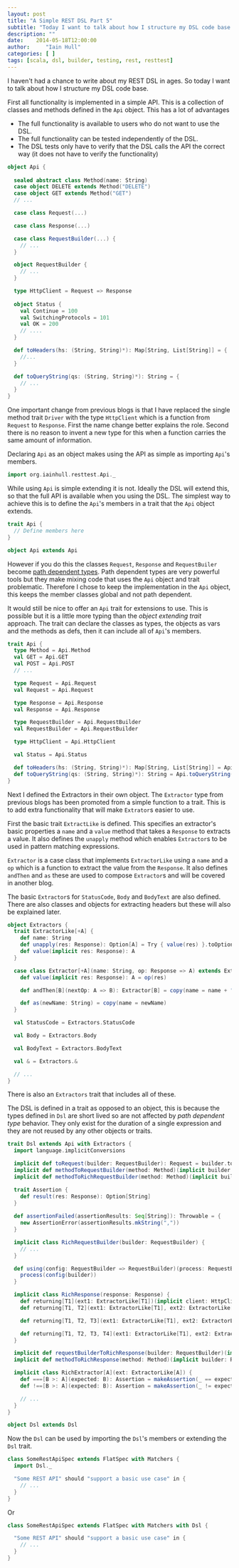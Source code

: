 ```yaml
---
layout: post
title: "A Simple REST DSL Part 5"
subtitle: "Today I want to talk about how I structure my DSL code base."
description: ""
date:    2014-05-18T12:00:00
author:     "Iain Hull"
categories: [ ]
tags: [scala, dsl, builder, testing, rest, resttest]
---
```


I haven't had a chance to write about my REST DSL in ages.  So today I want to talk about how I structure my DSL code base.

First all functionality is implemented in a simple API.  This is a collection of classes and methods defined in the `Api` object.  This has a lot of advantages

* The full functionality is available to users who do not want to use the DSL.
* The full functionality can be tested independently of the DSL.
* The DSL tests only have to verify that the DSL calls the API the correct way (it does not have to verify the functionality)

```scala
object Api {
  
  sealed abstract class Method(name: String)
  case object DELETE extends Method("DELETE")
  case object GET extends Method("GET")
  // ...

  case class Request(...)

  case class Response(...)

  case class RequestBuilder(...) {
    // ...
  }

  object RequestBuilder {
    // ...
  }

  type HttpClient = Request => Response
  
  object Status {
    val Continue = 100
    val SwitchingProtocols = 101
    val OK = 200
    // ....
  }

  def toHeaders(hs: (String, String)*): Map[String, List[String]] = {
    //...
  }

  def toQueryString(qs: (String, String)*): String = {
    // ...
  }
}
```

One important change from previous blogs is that I have replaced the single method trait `Driver` with the type `HttpClient` which is a function from `Request` to `Response`. First the name change better explains the role. Second there is no reason to invent a new type for this when a function carries the same amount of information.

Declaring `Api` as an object makes using the API as simple as importing `Api`'s members.

```scala
import org.iainhull.resttest.Api._
```

While using `Api` is simple extending it is not. Ideally the DSL will extend this, so that the full API is available when you using the DSL.  The simplest way to achieve this is to define the `Api`'s members in a trait that the `Api` object extends.

```scala
trait Api {
  // Define members here
}

object Api extends Api
```

However if you do this the classes `Request`, `Response` and `RequestBuiler` become [path dependent types](http://danielwestheide.com/blog/2013/02/13/the-neophytes-guide-to-scala-part-13-path-dependent-types.html).  Path dependent types are very powerful tools but they make mixing code that uses the `Api` object and trait problematic.  Therefore I chose to keep the implementation in the `Api` object, this keeps the member classes global and not path dependent.  

It would still be nice to offer an `Api` trait for extensions to use.  This is possible but it is a little more typing than the _object extending trait_ approach. The trait can declare the classes as types, the objects as vars and the methods as defs, then it can include all of `Api`'s members.

```scala
trait Api {
  type Method = Api.Method
  val GET = Api.GET
  val POST = Api.POST
  // ...

  type Request = Api.Request
  val Request = Api.Request

  type Response = Api.Response
  val Response = Api.Response

  type RequestBuilder = Api.RequestBuilder
  val RequestBuilder = Api.RequestBuilder

  type HttpClient = Api.HttpClient

  val Status = Api.Status

  def toHeaders(hs: (String, String)*): Map[String, List[String]] = Api.toHeaders(hs: _*)
  def toQueryString(qs: (String, String)*): String = Api.toQueryString(qs: _*)
}
```

Next I defined the Extractors in their own object. The `Extractor` type from previous blogs has been promoted from a simple function to a trait.  This is to add extra functionality that will make `Extrator`s easier to use.  

First the basic trait `ExtractLike` is defined.  This specifies an extractor's basic properties a `name` and a `value` method that takes a `Response` to extracts a value. It also defines the `unapply` method which enables `Extractor`s to be used in pattern matching expressions.

`Extractor` is a case class that implements `ExtractorLike` using a `name` and a `op` which is a function to extract the value from the `Response`.  It also defines `andThen` and `as` these are used to compose `Extractor`s and will be covered in another blog.

The basic `Extractor`s for `StatusCode`, `Body` and `BodyText` are also defined.  There are also classes and objects for extracting headers but these will also be explained later.

```scala
object Extractors {
  trait ExtractorLike[+A] {
    def name: String
    def unapply(res: Response): Option[A] = Try { value(res) }.toOption
    def value(implicit res: Response): A
  }

  case class Extractor[+A](name: String, op: Response => A) extends ExtractorLike[A] {
    def value(implicit res: Response): A = op(res)

    def andThen[B](nextOp: A => B): Extractor[B] = copy(name = name + ".andThen ?", op = op andThen nextOp)

    def as(newName: String) = copy(name = newName)
  }

  val StatusCode = Extractors.StatusCode

  val Body = Extractors.Body

  val BodyText = Extractors.BodyText

  val & = Extractors.&

  // ...
}
```

There is also an `Extractors` trait that includes all of these.  

The DSL is defined in a trait as opposed to an object, this is because the types defined in `Dsl` are short lived so are not affected by _path dependent type_ behavior. They only exist for the duration of a single expression and they are not reused by any other objects or traits.

```scala
trait Dsl extends Api with Extractors {
  import language.implicitConversions

  implicit def toRequest(builder: RequestBuilder): Request = builder.toRequest
  implicit def methodToRequestBuilder(method: Method)(implicit builder: RequestBuilder): RequestBuilder = builder.withMethod(method)
  implicit def methodToRichRequestBuilder(method: Method)(implicit builder: RequestBuilder): RichRequestBuilder = new RichRequestBuilder(methodToRequestBuilder(method)(builder))

  trait Assertion {
    def result(res: Response): Option[String]
  }
  
  def assertionFailed(assertionResults: Seq[String]): Throwable = {
    new AssertionError(assertionResults.mkString(","))
  }

  implicit class RichRequestBuilder(builder: RequestBuilder) {
    // ...
  }

  def using(config: RequestBuilder => RequestBuilder)(process: RequestBuilder => Unit)(implicit builder: RequestBuilder): Unit = {
    process(config(builder))
  }

  implicit class RichResponse(response: Response) {
    def returning[T1](ext1: ExtractorLike[T1])(implicit client: HttpClient): T1 = // ...
    def returning[T1, T2](ext1: ExtractorLike[T1], ext2: ExtractorLike[T2]): (T1, T2) = //...

    def returning[T1, T2, T3](ext1: ExtractorLike[T1], ext2: ExtractorLike[T2], ext3: ExtractorLike[T3]): (T1, T2, T3) = // ...

    def returning[T1, T2, T3, T4](ext1: ExtractorLike[T1], ext2: ExtractorLike[T2], ext3: ExtractorLike[T3], ext4: ExtractorLike[T4]): (T1, T2, T3, T4) = // ...
  }

  implicit def requestBuilderToRichResponse(builder: RequestBuilder)(implicit client: HttpClient): RichResponse = new RichResponse(builder.execute())
  implicit def methodToRichResponse(method: Method)(implicit builder: RequestBuilder, client: HttpClient): RichResponse = new RichResponse(builder.withMethod(method).execute())

  implicit class RichExtractor[A](ext: ExtractorLike[A]) {
    def ===[B >: A](expected: B): Assertion = makeAssertion(_ == expected, expected, "did not equal")
    def !==[B >: A](expected: B): Assertion = makeAssertion(_ != expected, expected, "did equal")

    // ...
  }
}

object Dsl extends Dsl
```

Now the `Dsl` can be used by importing the `Dsl`'s members or extending the `Dsl` trait.

```scala
class SomeRestApiSpec extends FlatSpec with Matchers {
  import Dsl._

  "Some REST API" should "support a basic use case" in {
    // ...
  }
}
```

Or

```scala
class SomeRestApiSpec extends FlatSpec with Matchers with Dsl {

  "Some REST API" should "support a basic use case" in {
    // ...
  }
}
```
